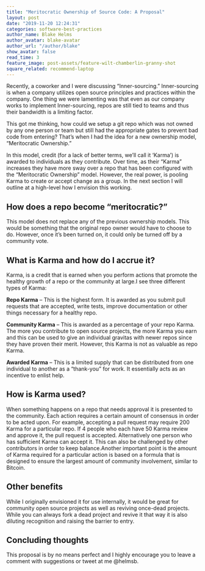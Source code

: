 ```yaml
---
title: "Meritocratic Ownership of Source Code: A Proposal"
layout: post
date: "2019-11-20 12:24:31"
categories: software-best-practices
author_name: Blake Helms
author_avatar: blake-avatar
author_url: "/author/blake"
show_avatar: false
read_time: 3
feature_image: post-assets/feature-wilt-chamberlin-granny-shot
square_related: recommend-laptop
---
```


Recently, a coworker and I were discussing “Inner-sourcing.” Inner-sourcing is when a company utilizes open source principles and practices within the company. One thing we were lamenting was that even as our company works to implement Inner-sourcing, repos are still tied to teams and thus their bandwidth is a limiting factor.

This got me thinking, how could we setup a git repo which was not owned by any one person or team but still had the appropriate gates to prevent bad code from entering? That’s when I had the idea for a new ownership model, “Meritocratic Ownership.”

In this model, credit (for a lack of better terms, we’ll call it ‘Karma’) is awarded to individuals as they contribute. Over time, as their “Karma” increases they have more sway over a repo that has been configured with the “Meritocratic Ownership” model. However, the real power, is pooling Karma to create or accept change as a group. In the next section I will outline at a high-level how I envision this working.

## How does a repo become “meritocratic?”

This model does not replace any of the previous ownership models. This would be something that the original repo owner would have to choose to do. However, once it’s been turned on, it could only be turned off by a community vote.

## What is Karma and how do I accrue it?

Karma, is a credit that is earned when you perform actions that promote the healthy growth of a repo or the community at large.I see three different types of Karma:

**Repo Karma** – This is the highest form. It is awarded as you submit pull requests that are accepted, write tests, improve documentation or other things necessary for a healthy repo.

**Community Karma** – This is awarded as a percentage of your repo Karma. The more you contribute to open source projects, the more Karma you earn and this can be used to give an individual gravitas with newer repos since they have proven their merit. However, this Karma is not as valuable as repo Karma.

**Awarded Karma** – This is a limited supply that can be distributed from one individual to another as a “thank-you” for work. It essentially acts as an incentive to enlist help.

## How is Karma used?

When something happens on a repo that needs approval it is presented to the community. Each action requires a certain amount of consensus in order to be acted upon. For example, accepting a pull request may require 200 Karma for a particular repo. If 4 people who each have 50 Karma review and approve it, the pull request is accepted. Alternatively one person who has sufficient Karma can accept it. This can also be challenged by other contributors in order to keep balance.Another important point is the amount of Karma required for a particular action is based on a formula that is designed to ensure the largest amount of community involvement, similar to Bitcoin.

## Other benefits

While I originally envisioned it for use internally, it would be great for community open source projects as well as reviving once-dead projects. While you can always fork a dead project and revive it that way it is also diluting recognition and raising the barrier to entry.

## Concluding thoughts

This proposal is by no means perfect and I highly encourage you to leave a comment with suggestions or tweet at me @helmsb.
